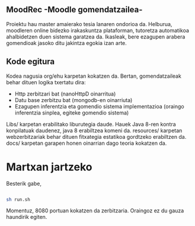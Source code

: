 ## MoodRec -Moodle gomendatzailea-

Proiektu hau master amaierako tesia lanaren ondorioa da. Helburua, moodleren online bidezko
irakaskuntza plataforman, tutoretza automatikoa ahalbidetzen duen sistema garatzea da. Ikasleak,
bere ezagupen arabera gomendioak jasoko ditu jakintza egokia izan arte.

## Kode egitura

Kodea nagusia org/ehu karpetan kokatzen da. Bertan, gomendatzaileak behar dituen logika txertatu dira:

- Http zerbitzari bat (nanoHttpD oinarritua)
- Datu base zerbitzu bat (mongodb-en oinarriuta)
- Ezagupen inferentzia eta gomendio sistema implementazioa (oraingo inferentzia sinplea, egiteke gomendio sistema)

Libs/ karpetan erabilitako liburutegia daude. Hauek Java 8-ren kontra konpilatuak daudenez, java 8 erabiltzea komeni da.
resources/ karpetan webzerbitzariak behar dituen fitxategia estatikoa gordtzeko erabiltzen da.
docs/ karpetan garapen honen oinarrian dago teoria kokatzen da.


# Martxan jartzeko

Besterik gabe,

```bash

sh run.sh

```
Momentuz, 8080 portuan kokatzen da zerbitzaria. Oraingoz ez du gauza haundirik egiten.
